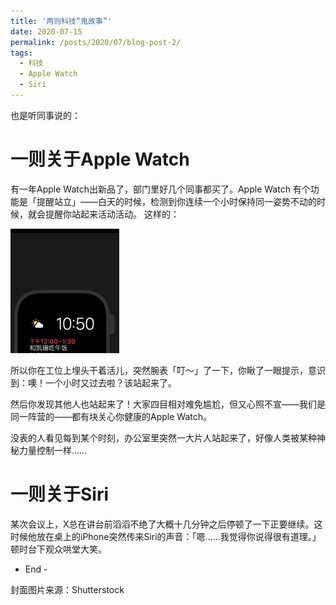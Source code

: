 ```yaml
---
title: '两则科技“鬼故事”'
date: 2020-07-15
permalink: /posts/2020/07/blog-post-2/
tags:
  - 科技
  - Apple Watch
  - Siri
---
```




也是听同事说的：

一则关于Apple Watch
=====

有一年Apple Watch出新品了，部门里好几个同事都买了。Apple Watch 有个功能是「提醒站立」——白天的时候，检测到你连续一个小时保持同一姿势不动的时候，就会提醒你站起来活动活动。
这样的：

![Editing a markdown file for a talk](/images/post_pic/640-1.gif)

所以你在工位上埋头干着活儿，突然腕表「叮～」了一下，你瞅了一眼提示，意识到：噢！一个小时又过去啦？该站起来了。

然后你发现其他人也站起来了！大家四目相对难免尴尬，但又心照不宣——我们是同一阵营的——都有块关心你健康的Apple Watch。

没表的人看见每到某个时刻，办公室里突然一大片人站起来了，好像人类被某种神秘力量控制一样……


一则关于Siri
=====
某次会议上，X总在讲台前滔滔不绝了大概十几分钟之后停顿了一下正要继续。这时候他放在桌上的iPhone突然传来Siri的声音：「嗯……我觉得你说得很有道理。」顿时台下观众哄堂大笑。


- End -

封面图片来源：Shutterstock

